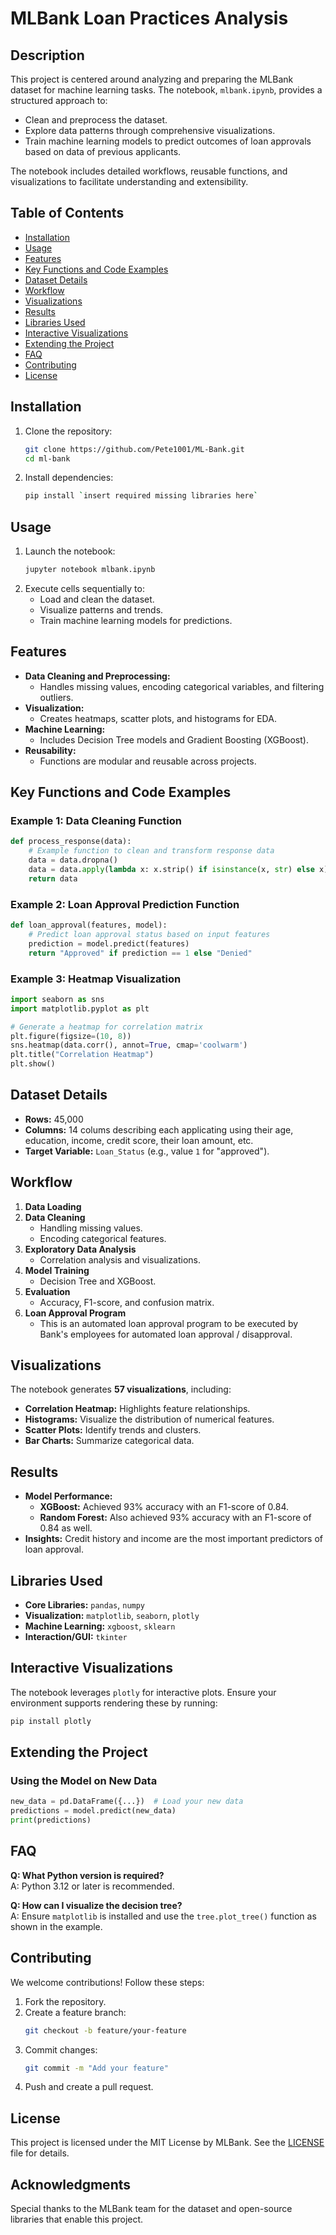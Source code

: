 # MLBank Loan Practices Analysis

## Description
This project is centered around analyzing and preparing the MLBank dataset for machine learning tasks. The notebook, `mlbank.ipynb`, provides a structured approach to:
- Clean and preprocess the dataset.
- Explore data patterns through comprehensive visualizations.
- Train machine learning models to predict outcomes of loan approvals based on data of previous applicants.

The notebook includes detailed workflows, reusable functions, and visualizations to facilitate understanding and extensibility.

## Table of Contents
- [Installation](#installation)
- [Usage](#usage)
- [Features](#features)
- [Key Functions and Code Examples](#key-functions-and-code-examples)
- [Dataset Details](#dataset-details)
- [Workflow](#workflow)
- [Visualizations](#visualizations)
- [Results](#results)
- [Libraries Used](#libraries-used)
- [Interactive Visualizations](#interactive-visualizations)
- [Extending the Project](#extending-the-project)
- [FAQ](#faq)
- [Contributing](#contributing)
- [License](#license)

## Installation
1. Clone the repository:
   ```bash
   git clone https://github.com/Pete1001/ML-Bank.git
   cd ml-bank
   ```
2. Install dependencies:
   ```bash
   pip install `insert required missing libraries here`
   ```

## Usage
1. Launch the notebook:
   ```bash
   jupyter notebook mlbank.ipynb
   ```
2. Execute cells sequentially to:
   - Load and clean the dataset.
   - Visualize patterns and trends.
   - Train machine learning models for predictions.

## Features
- **Data Cleaning and Preprocessing:**
  - Handles missing values, encoding categorical variables, and filtering outliers.
- **Visualization:**
  - Creates heatmaps, scatter plots, and histograms for EDA.
- **Machine Learning:**
  - Includes Decision Tree models and Gradient Boosting (XGBoost).
- **Reusability:**
  - Functions are modular and reusable across projects.

## Key Functions and Code Examples
### Example 1: Data Cleaning Function
```python
def process_response(data):
    # Example function to clean and transform response data
    data = data.dropna()
    data = data.apply(lambda x: x.strip() if isinstance(x, str) else x)
    return data
```

### Example 2: Loan Approval Prediction Function
```python
def loan_approval(features, model):
    # Predict loan approval status based on input features
    prediction = model.predict(features)
    return "Approved" if prediction == 1 else "Denied"
```

### Example 3: Heatmap Visualization
```python
import seaborn as sns
import matplotlib.pyplot as plt

# Generate a heatmap for correlation matrix
plt.figure(figsize=(10, 8))
sns.heatmap(data.corr(), annot=True, cmap='coolwarm')
plt.title("Correlation Heatmap")
plt.show()
```

## Dataset Details
- **Rows:** 45,000
- **Columns:** 14 colums describing each applicating using their age, education, income, credit score, their loan amount, etc.
- **Target Variable:** `Loan_Status` (e.g., value `1` for "approved").

## Workflow
1. **Data Loading**
2. **Data Cleaning**
   - Handling missing values.
   - Encoding categorical features.
3. **Exploratory Data Analysis**
   - Correlation analysis and visualizations.
4. **Model Training**
   - Decision Tree and XGBoost.
5. **Evaluation**
   - Accuracy, F1-score, and confusion matrix.
6. **Loan Approval Program**
   - This is an automated loan approval program to be executed by Bank's employees for automated loan approval / disapproval.

## Visualizations
The notebook generates **57 visualizations**, including:
- **Correlation Heatmap:** Highlights feature relationships.
- **Histograms:** Visualize the distribution of numerical features.
- **Scatter Plots:** Identify trends and clusters.
- **Bar Charts:** Summarize categorical data.

## Results
- **Model Performance:**
  - **XGBoost:** Achieved 93% accuracy with an F1-score of 0.84.
  - **Random Forest:** Also achieved 93% accuracy with an F1-score of 0.84 as well.
- **Insights:** Credit history and income are the most important predictors of loan approval.

## Libraries Used
- **Core Libraries:** `pandas`, `numpy`
- **Visualization:** `matplotlib`, `seaborn`, `plotly`
- **Machine Learning:** `xgboost`, `sklearn`
- **Interaction/GUI:** `tkinter`

## Interactive Visualizations
The notebook leverages `plotly` for interactive plots. Ensure your environment supports rendering these by running:
```bash
pip install plotly
```

## Extending the Project
### Using the Model on New Data
```python
new_data = pd.DataFrame({...})  # Load your new data
predictions = model.predict(new_data)
print(predictions)
```

## FAQ
**Q: What Python version is required?**  
A: Python 3.12 or later is recommended.

**Q: How can I visualize the decision tree?**  
A: Ensure `matplotlib` is installed and use the `tree.plot_tree()` function as shown in the example.

## Contributing
We welcome contributions! Follow these steps:
1. Fork the repository.
2. Create a feature branch:
   ```bash
   git checkout -b feature/your-feature
   ```
3. Commit changes:
   ```bash
   git commit -m "Add your feature"
   ```
4. Push and create a pull request.

## License
This project is licensed under the MIT License by MLBank. See the [LICENSE](LICENSE) file for details.

## Acknowledgments
Special thanks to the MLBank team for the dataset and open-source libraries that enable this project.
